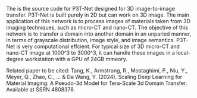 The is the source code for P3T-Net designed for 3D image-to-image transfer. P3T-Net is built purely in 2D but can work on 3D image. 
The main application of this network is to process images of materials taken from 3D imaging techniques, such as micro-CT and nano-CT. 
The objective of this network is to transfer a domain into another domain in an unparied manner, in terms of grayscale distribution, image style, and image semantics.
P3T-Net is very computational effcient. For typical size of 3D micro-CT and nano-CT image at 1000^3 to 3000^3, it can handle these images in a local-degree workstation with a GPU of 24GB mmeory.

Related paper to be cited:
Tang, K., Armstrong, R., Mostaghimi, P., Niu, Y., Meyer, Q., Zhao, C., ... & Da Wang, Y. (2024). 
Scaling Deep Learning for Material Imaging: A Pseudo-3d Model for Tera-Scale 3d Domain Transfer. Available at SSRN 4808378.
